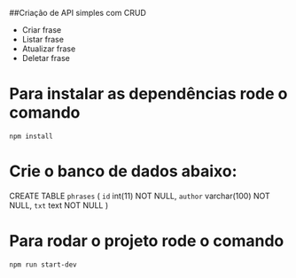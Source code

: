##Criação de API simples com CRUD

* Criar frase
* Listar frase
* Atualizar frase
* Deletar frase

# Para instalar as dependências rode o comando

`npm install`

# Crie o banco de dados abaixo:

CREATE TABLE `phrases` (
    `id` int(11) NOT NULL,
    `author` varchar(100) NOT NULL,
    `txt` text NOT NULL
)

# Para rodar o projeto rode o comando

`npm run start-dev`
